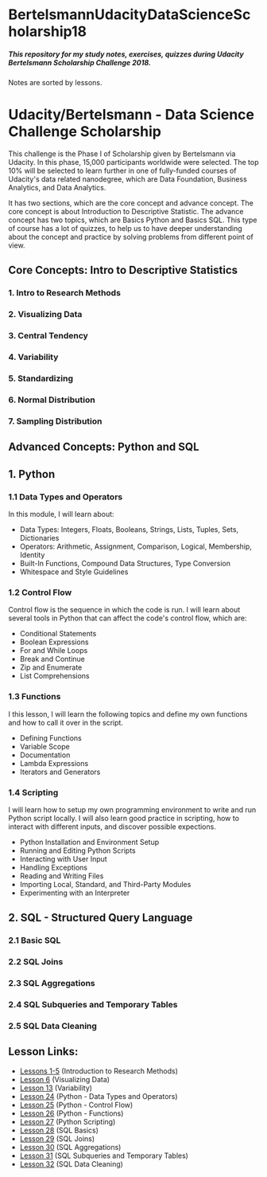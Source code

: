 # BertelsmannUdacityDataScienceScholarship18


##### This repository for my study notes, exercises, quizzes during Udacity Bertelsmann Scholarship Challenge 2018.
 
Notes are sorted by lessons.
# Udacity/Bertelsmann - Data Science Challenge Scholarship
This challenge is the Phase I of Scholarship given by Bertelsmann via Udacity. In this phase, 15,000 participants worldwide were selected. The top 10% will be selected to learn further in one of fully-funded courses of Udacity's data related nanodegree, which are Data Foundation, Business Analytics, and Data Analytics.

It has two sections, which are the core concept and advance concept. The core concept is about Introduction to Descriptive Statistic. The advance concept has two topics, which are Basics Python and Basics SQL. This type of course has a lot of quizzes, to help us to have deeper understanding about the concept and practice by solving problems from different point of view.


## Core Concepts: Intro to Descriptive Statistics
### 1. Intro to Research Methods
### 2. Visualizing Data
### 3. Central Tendency
### 4. Variability
### 5. Standardizing
### 6. Normal Distribution
### 7. Sampling Distribution


## Advanced Concepts: Python and SQL

## 1. Python

### 1.1 Data Types and Operators
In this module, I will learn about:
- Data Types: Integers, Floats, Booleans, Strings, Lists, Tuples, Sets, Dictionaries
- Operators: Arithmetic, Assignment, Comparison, Logical, Membership, Identity
- Built-In Functions, Compound Data Structures, Type Conversion
- Whitespace and Style Guidelines

### 1.2 Control Flow
Control flow is the sequence in which the code is run. I will learn about several tools in Python that can affect the code's control flow, which are:
- Conditional Statements
- Boolean Expressions
- For and While Loops
- Break and Continue
- Zip and Enumerate
- List Comprehensions

### 1.3 Functions
I this lesson, I will learn the following topics and define my own functions and how to call it over in the script. 
- Defining Functions
- Variable Scope
- Documentation
- Lambda Expressions
- Iterators and Generators

### 1.4 Scripting
I will learn how to setup my own programming environment to write and run Python script locally. I will also learn good practice in scripting, how to interact with different inputs, and discover possible expections.
- Python Installation and Environment Setup
- Running and Editing Python Scripts
- Interacting with User Input
- Handling Exceptions
- Reading and Writing Files
- Importing Local, Standard, and Third-Party Modules
- Experimenting with an Interpreter


## 2. SQL - Structured Query Language

### 2.1 Basic SQL
### 2.2 SQL Joins
### 2.3 SQL Aggregations
### 2.4 SQL Subqueries and Temporary Tables
### 2.5 SQL Data Cleaning


## Lesson Links:

- [Lessons 1-5](https://github.com/AbhishekBhattacharya/BertelsmannUdacityDataScienceScholarship18/blob/master/intro_to_research_methods_lessons_1_5/terminology_intro_to_research_methods.md) (Introduction to Research Methods)
- [Lesson 6](https://github.com/AbhishekBhattacharya/BertelsmannUdacityDataScienceScholarship18/blob/master/visualizing_data_lesson_6)  (Visualizing Data)
- [Lesson 13](https://github.com/AbhishekBhattacharya/BertelsmannUdacityDataScienceScholarship18/tree/master/variability_lesson_13)  (Variability)
- [Lesson 24](https://github.com/AbhishekBhattacharya/BertelsmannUdacityDataScienceScholarship18/tree/master/data_types_and_operators_lesson_24)  (Python - Data Types and Operators)
- [Lesson 25](https://github.com/AbhishekBhattacharya/BertelsmannUdacityDataScienceScholarship18/tree/master/control_flow_lesson_25)  (Python - Control Flow)
- [Lesson 26](https://github.com/AbhishekBhattacharya/BertelsmannUdacityDataScienceScholarship18/tree/master/functions_lesson_26) (Python - Functions)
- [Lesson 27](https://github.com/AbhishekBhattacharya/BertelsmannUdacityDataScienceScholarship18/tree/master/scripting_lesson_27) (Python Scripting)
- [Lesson 28](https://github.com/AbhishekBhattacharya/BertelsmannUdacityDataScienceScholarship18/tree/master/basic_sql_lesson_28) (SQL Basics)
- [Lesson 29](https://github.com/AbhishekBhattacharya/BertelsmannUdacityDataScienceScholarship18/tree/master/sql_joins_lesson_29) (SQL Joins)
- [Lesson 30](https://github.com/AbhishekBhattacharya/BertelsmannUdacityDataScienceScholarship18/tree/master/aggregations_lesson_30) (SQL Aggregations)
- [Lesson 31](https://github.com/AbhishekBhattacharya/BertelsmannUdacityDataScienceScholarship18/tree/master/sql_subqueries_temporary_table_lesson31)  (SQL Subqueries and Temporary Tables)
- [Lesson 32](https://github.com/AbhishekBhattacharya/BertelsmannUdacityDataScienceScholarship18/tree/master/sql_data_cleaning_lesson32)   (SQL Data Cleaning)
